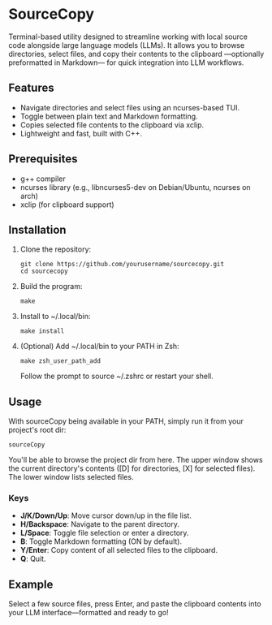 # SourceCopy

Terminal-based utility designed to streamline working with local source code alongside large language models (LLMs).
It allows you to browse directories, select files, and copy their contents to the clipboard —optionally preformatted in Markdown— for quick integration into LLM workflows.

## Features

- Navigate directories and select files using an ncurses-based TUI.
- Toggle between plain text and Markdown formatting.
- Copies selected file contents to the clipboard via xclip.
- Lightweight and fast, built with C++.

## Prerequisites

- g++ compiler
- ncurses library (e.g., libncurses5-dev on Debian/Ubuntu, ncurses on arch)
- xclip (for clipboard support)

## Installation

1. Clone the repository:
   ```
   git clone https://github.com/yourusername/sourcecopy.git
   cd sourcecopy
   ```

2. Build the program:
   ```
   make
   ```

3. Install to ~/.local/bin:
   ```
   make install
   ```

4. (Optional) Add ~/.local/bin to your PATH in Zsh:
   ```
   make zsh_user_path_add
   ```
   Follow the prompt to source ~/.zshrc or restart your shell.

## Usage

With sourceCopy being available in your PATH, simply run it from your project's root dir:
```
sourceCopy
```
You'll be able to browse the project dir from here.
The upper window shows the current directory's contents ([D] for directories, [X] for selected files).
The lower window lists selected files.

### Keys

- **J/K/Down/Up**: Move cursor down/up in the file list.
- **H/Backspace**: Navigate to the parent directory.
- **L/Space**: Toggle file selection or enter a directory.
- **B**: Toggle Markdown formatting (ON by default).
- **Y/Enter**: Copy content of all selected files to the clipboard.
- **Q**: Quit.

## Example

Select a few source files, press Enter, and paste the clipboard contents into your LLM interface—formatted and ready to go!
